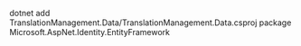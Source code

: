 dotnet add TranslationManagement.Data/TranslationManagement.Data.csproj package Microsoft.AspNet.Identity.EntityFramework 
